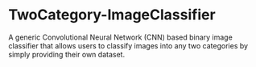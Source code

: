# TwoCategory-ImageClassifier
A generic Convolutional Neural Network (CNN) based binary image classifier that allows users to classify images into any two categories by simply providing their own dataset.
